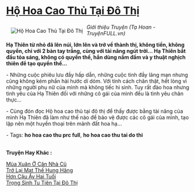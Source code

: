 <a href="https://utruyen.com/ho-hoa-cao-thu-tai-do-thi/486/" title="Hộ Hoa Cao Thủ Tại Đô Thị"><h1>Hộ Hoa Cao Thủ Tại Đô Thị</h1></a><div style="display:table"><img align="right" style="float: left; padding: 10px;" src="https://utruyen.com/images/story/200x260/ho-hoa-cao-thu-tai-do-thi.jpg" alt="Hộ Hoa Cao Thủ Tại Đô Thị"><i>Giới thiệu Truyện (Tạ Hoan - TruyệnFULL.vn)</i><p></p><strong>Hạ Thiên từ nhỏ đã lên núi, lớn lên và trở về thành thị, không tiền, không quyền, chỉ với 2 bàn tay trắng, cùng với tài năng ngút trời… Hạ Thiên bắt đầu tỏa sáng, không có quyền thế, hắn dùng nắm đấm và y thuật nghịch thiên để tạo quyền thế…</strong><p></p> - Những cuộc phiêu lưu đầy hấp dẫn, những cuộc tình đầy lãng mạn nhưng cũng không kém phần hài hước dí dỏm. Với tính cách chân thật, hết lòng vì những người phụ nữ của mình mà không tiếc hi sinh. Tuy rất đào hoa nhưng tình yêu của Hạ Thiên đối với những cô gái của mình đều là tình yêu chân thực… <p></p> - Cùng đón đọc Hộ hoa cao thủ tại đô thị để thấy được bằng tài năng của mình Hạ Thiên đã làm như thế nào để bảo vệ được các cô gái của mình, tạo lập nên một huyền thoại trên mảnh đất hoa hạ…<p></p> - Tags: <strong>ho hoa cao thu prc full</strong>, <strong>ho hoa cao thu tai do thi</strong></div><p><br><b>Truyện Hay Khác :</b></p><a href="https://utruyen.com/mua-xuan-o-can-nha-cu/15949/" alt="Mùa Xuân Ở Căn Nhà Cũ">Mùa Xuân Ở Căn Nhà Cũ</a><br/><a href="https://truyenngontinhay.wordpress.com/2019/10/03/tro-lai-mat-the-hung-hang/" alt="Trở Lại Mạt Thế Hung Hăng">Trở Lại Mạt Thế Hung Hăng</a><br/><a href="https://www.wattpad.com/story/199088144-h%C6%A1n-c%E1%BA%ADu-%E1%BA%A5y-hai-tu%E1%BB%95i" alt="Hơn Cậu Ấy Hai Tuổi">Hơn Cậu Ấy Hai Tuổi</a><br/><a href="https://github.com/quanluxury/truyenhot/tree/master/truyenhay/18473/" alt="Trọng Sinh Tu Tiên Tại Đô Thị">Trọng Sinh Tu Tiên Tại Đô Thị</a><br/>